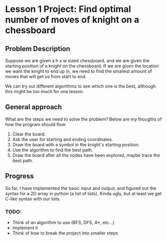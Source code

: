 # Lesson 1 Project: Find optimal number of moves of knight on a chessboard

## Problem Description

Suppose we are given a h x w sized chessboard, and we are given the starting 
position of a knight on the chessboard. If we are given the location we want
the knight to end up in, we need to find the smallest amount of moves that
will get us from start to end.

We can try out different algorithms to see which one is the best, although 
this might be too much for one lesson.

## General approach 

What are the steps we need to solve the problem? Below are my thougths of 
how the program should flow:
1. Clear the board.
2. Ask the user for starting and ending coordinates.
3. Draw the board with a symbol in the knight's starting position. 
4. Use the algorithm to find the best path.
5. Draw the board after all the nodes have been explored, maybe trace the best path.


## Progress
So far, I have implemented the basic input and output, and figured out the 
syntax for a 2D array in python (a list of lists). Kinda ugly, but at least
we get C-like syntax with our lists.

### TODO:
- Think of an algorithm to use (BFS, DFS, A\*, etc...)
- Implement it
- Think of how to break the project into smaller steps
